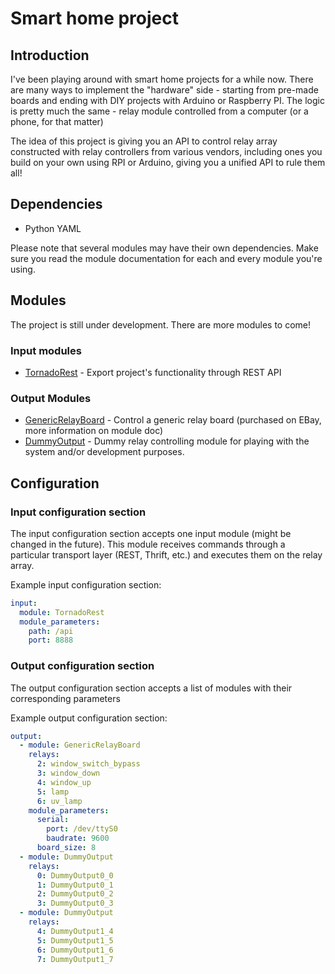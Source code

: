 # Smart home project

## Introduction

I've been playing around with smart home projects for a while now.
There are many ways to implement the "hardware" side - starting from pre-made
boards and ending with DIY projects with Arduino or Raspberry PI.
The logic is pretty much the same - relay module controlled from a computer
(or a phone, for that matter)

The idea of this project is giving you an API to control relay array
constructed with relay controllers from various vendors, including ones you
build on your own using RPI or Arduino, giving you a unified API to rule them
all!

## Dependencies
* Python YAML

Please note that several modules may have their own dependencies.
Make sure you read the module documentation for each and every module you're using.

## Modules

The project is still under development.
There are more modules to come!

### Input modules
* [TornadoRest](doc/input/TornadoRest.md) - Export project's functionality through REST API

### Output Modules
* [GenericRelayBoard](doc/output/GenericRelayBoard.md) - Control a generic relay board (purchased on EBay, more information on module doc)
* [DummyOutput](doc/output/DummyOutput.md) - Dummy relay controlling module for playing with the system and/or development purposes.

## Configuration

### Input configuration section

The input configuration section accepts one input module (might be changed in
the future). This module receives commands through a particular transport
layer (REST, Thrift, etc.) and executes them on the relay array.

Example input configuration section:
```yaml
input:
  module: TornadoRest
  module_parameters:
    path: /api
    port: 8888
```

### Output configuration section

The output configuration section accepts a list of modules with their corresponding parameters

Example output configuration section:
```yaml
output:
  - module: GenericRelayBoard
    relays:
      2: window_switch_bypass
      3: window_down
      4: window_up
      5: lamp
      6: uv_lamp
    module_parameters:
      serial:
        port: /dev/ttyS0
        baudrate: 9600
      board_size: 8
  - module: DummyOutput
    relays:
      0: DummyOutput0_0
      1: DummyOutput0_1
      2: DummyOutput0_2
      3: DummyOutput0_3
  - module: DummyOutput
    relays:
      4: DummyOutput1_4
      5: DummyOutput1_5
      6: DummyOutput1_6
      7: DummyOutput1_7
```
